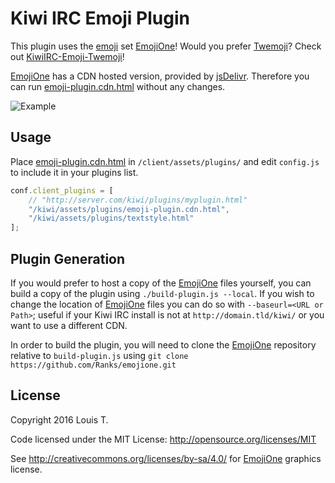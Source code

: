 # Kiwi IRC Emoji Plugin

This plugin uses the [emoji] set [EmojiOne]! Would you prefer [Twemoji]? Check out [KiwiIRC-Emoji-Twemoji]!

[EmojiOne] has a CDN hosted version, provided by [jsDelivr].
Therefore you can run [emoji-plugin.cdn.html](emoji-plugin.cdn.html) without any changes.

![Example](https://github.com/LouisT/KiwiIRC-Emoji-EmojiOne/blob/master/assets/KiwiIRC-Emoji-EmojiOne.gif)

Usage
-
Place [emoji-plugin.cdn.html](emoji-plugin.cdn.html) in `/client/assets/plugins/` and edit `config.js` to include it in your plugins list.

```javascript
conf.client_plugins = [
    // "http://server.com/kiwi/plugins/myplugin.html"
    "/kiwi/assets/plugins/emoji-plugin.cdn.html",
    "/kiwi/assets/plugins/textstyle.html"
];
```

Plugin Generation
-
If you would prefer to host a copy of the [EmojiOne] files yourself, you can build a copy of the plugin using `./build-plugin.js --local`. If you wish to change the location of [EmojiOne] files you can do so with `--baseurl=<URL or Path>`; useful if your Kiwi IRC install is not at `http://domain.tld/kiwi/` or you want to use a different CDN.

In order to build the plugin, you will need to clone the [EmojiOne] repository relative to `build-plugin.js` using `git clone https://github.com/Ranks/emojione.git`

License
-
Copyright 2016 Louis T.

Code licensed under the MIT License: http://opensource.org/licenses/MIT

See http://creativecommons.org/licenses/by-sa/4.0/ for [EmojiOne] graphics license.


[Twemoji]: https://github.com/twitter/twemoji
[EmojiOne]: https://github.com/Ranks/emojione
[KiwiIRC-Emoji-Twemoji]: https://github.com/LouisT/KiwiIRC-Emoji-Twemoji
[emoji]: https://en.wikipedia.org/wiki/Emoji
[jsDelivr]: https://www.jsdelivr.com/
